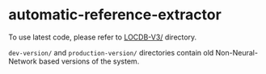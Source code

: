 # automatic-reference-extractor
To use latest code, please refer to [LOCDB-V3/](LOCDB-V3/) directory.

`dev-version/` and `production-version/` directories contain old Non-Neural-Network based versions of the system.
